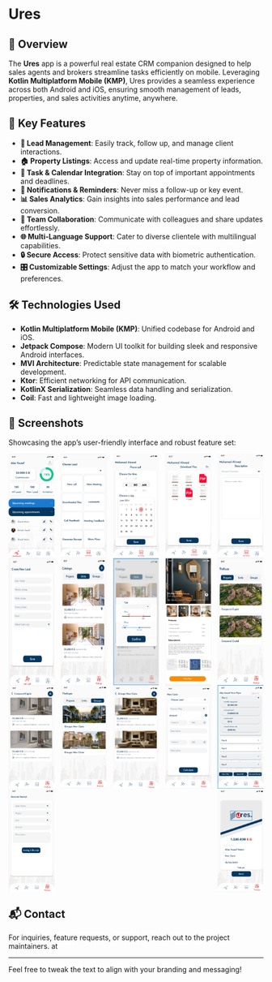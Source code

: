 # Ures

🚀 Overview
-----------

The **Ures** app is a powerful real estate CRM companion designed to help sales agents and brokers streamline tasks efficiently on mobile. Leveraging **Kotlin Multiplatform Mobile (KMP)**, Ures provides a seamless experience across both Android and iOS, ensuring smooth management of leads, properties, and sales activities anytime, anywhere.

🌟 Key Features
---------------

*   **📇 Lead Management**: Easily track, follow up, and manage client interactions.
*   **🏠 Property Listings**: Access and update real-time property information.
*   **📅 Task & Calendar Integration**: Stay on top of important appointments and deadlines.
*   **🔔 Notifications & Reminders**: Never miss a follow-up or key event.
*   **📊 Sales Analytics**: Gain insights into sales performance and lead conversion.
*   **💬 Team Collaboration**: Communicate with colleagues and share updates effortlessly.
*   **🌐 Multi-Language Support**: Cater to diverse clientele with multilingual capabilities.
*   **🔒 Secure Access**: Protect sensitive data with biometric authentication.
*   **🎛️ Customizable Settings**: Adjust the app to match your workflow and preferences.

🛠️ Technologies Used
---------------------

*   **Kotlin Multiplatform Mobile (KMP)**: Unified codebase for Android and iOS.
*   **Jetpack Compose**: Modern UI toolkit for building sleek and responsive Android interfaces.
*   **MVI Architecture**: Predictable state management for scalable development.
*   **Ktor**: Efficient networking for API communication.
*   **KotlinX Serialization**: Seamless data handling and serialization.
*   **Coil**: Fast and lightweight image loading.

📸 Screenshots
--------------

Showcasing the app’s user-friendly interface and robust feature set:

<div style="display: flex; flex-wrap: wrap; justify-content: space-between;">
    <img src="img/1.png" alt="iPhone Screenshot 1"  style="width: 18%;">
    <img src="img/2.png" alt="iPhone Screenshot 2"  style="width: 18%;">
    <img src="img/3.png" alt="iPhone Screenshot 3"  style="width: 18%;">
    <img src="img/4.png" alt="iPhone Screenshot 4"  style="width: 18%;">
    <img src="img/5.png" alt="iPhone Screenshot 5"  style="width: 18%;">
    <img src="img/6.png" alt="iPhone Screenshot 6"  style="width: 18%;">
    <img src="img/7.png" alt="iPhone Screenshot 7"  style="width: 18%;">
    <img src="img/8.png" alt="iPhone Screenshot 8"  style="width: 18%;">
    <img src="img/9.png" alt="iPhone Screenshot 9"  style="width: 18%;">
    <img src="img/10.png" alt="iPhone Screenshot 10"  style="width: 18%;">
    <img src="img/11.png" alt="iPhone Screenshot 11"  style="width: 18%;">
    <img src="img/12.png" alt="iPhone Screenshot 12"  style="width: 18%;">
    <img src="img/13.png" alt="iPhone Screenshot 13"  style="width: 18%;">
    <img src="img/14.png" alt="iPhone Screenshot 14"  style="width: 18%;">
    <img src="img/15.png" alt="iPhone Screenshot 15"  style="width: 18%;">
    <img src="img/16.png" alt="iPhone Screenshot 16"  style="width: 18%;">
    <img src="img/17.png" alt="iPhone Screenshot 17"  style="width: 18%;">
</div>

📬 Contact
----------

For inquiries, feature requests, or support, reach out to the project maintainers. at 

---

Feel free to tweak the text to align with your branding and messaging!

